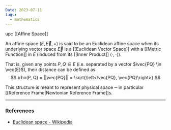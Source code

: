 ```yaml
---
Date: 2023-07-11
tags:
  - mathematics
---
```

up:: [[Affine Space]]

An affine space $\left(E, \vec{E}, +\right)$ is said to be an Euclidean affine space when its underlying vector space $\vec{E}$ is a [[Euclidean Vector Space]] with a [[Metric Function]] in $E$ (induced from its [[Inner Product]] $\left<\cdot, \cdot\right>$). 

That is, given any points $P, Q \in E$ (i.e. separated by a vector $\vec{PQ} \in \vec{E}$), their distance can be defined as
$$
\rho(P, Q) = ||\vec{PQ}|| = \sqrt{\left<\vec{PQ}, \vec{PQ}\right>}
$$

This structure is meant to represent physical space ─ in particular [[Reference Frame|Newtonian Reference Frame]]s.

---
### References
- [Euclidean space - Wikipedia](https://en.wikipedia.org/wiki/Euclidean_space)